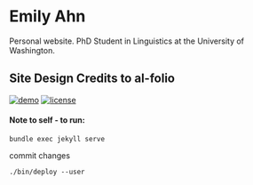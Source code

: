 # Emily Ahn

Personal website. PhD Student in Linguistics at the University of Washington.

## Site Design Credits to al-folio

[![demo](https://img.shields.io/badge/theme-demo-brightgreen.svg)](https://alshedivat.github.io/al-folio/)
[![license](https://img.shields.io/github/license/mashape/apistatus.svg?maxAge=2592000)](https://github.com/alshedivat/al-folio/blob/master/LICENSE)

#### Note to self - to run:
`bundle exec jekyll serve`

commit changes

`./bin/deploy --user`